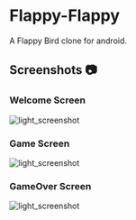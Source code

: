 # Flappy-Flappy
A Flappy Bird clone for android.
## Screenshots 📷 
### Welcome Screen
![light_screenshot](https://github.com/sitamadex11/Flappy-Flappy/blob/master/Assets/welcom_screen.jpg)
### Game Screen
![light_screenshot](https://github.com/sitamadex11/Flappy-Flappy/blob/master/Assets/game_screen.jpg)
### GameOver Screen
![light_screenshot](https://github.com/sitamadex11/Flappy-Flappy/blob/master/Assets/game_over_screen.jpg)
